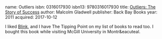 name: Outliers
isbn: 0316017930
isbn13: 9780316017930
title: [Outliers: The Story of Success](http://a.co/48Toc8y)
author: Malcolm Gladwell
publisher: Back Bay Books
year: 2011
acquired: 2017-10-12

I liked [Blink](Books.html#Blink), and I have The Tipping Point on my list of
books to read too.  I bought this book while visiting McGill University in
Montr&eacuteal.
